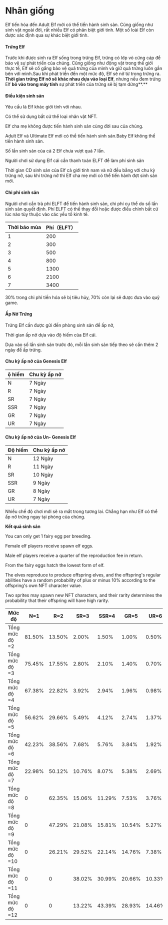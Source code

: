 # Nhân giống

Elf tiến hóa đến Adult Elf mới có thể tiến hành sinh sản. Cũng giống như sinh vật ngoài đời, rất nhiều Elf có phân biệt giới tinh. Một số loài Elf còn được xác định qua sự khác biệt giới tinh.

#### **Trứng Elf**

Trước khi được sinh ra Elf sống trong trứng Elf, trứng có lớp vỏ cứng cáp để bảo vệ sự phát triển của chúng. Cũng giống như động vật trong thế giới thực tế, Elf sẽ cố gắng bảo vệ quả trứng của mình và giữ quả trứng luôn gần bên với mình.Sau khi phát triển đến một mức độ, Elf sẽ nở từ trong trứng ra. **Thời gian trứng Elf nở sẽ khác nhau dựa vào loại Elf**, nhưng nếu đem trứng Elf **bỏ vào trong máy tính** sự phát triển của trứng sẽ bị tạm dừng**.**

#### **Điều kiện sinh sản**

Yêu cầu là Elf khác giới tính với nhau.

Có thể sử dụng bất cứ thể loại nhân vật NFT.

Elf cha mẹ không được tiến hành sinh sản cùng đời sau của chúng.

Adult Elf và Ultimate Elf mới có thể tiến hành sinh sản.Baby Elf không thể tiến hành sinh sản.

Số lần sinh sản của cả 2 Elf chưa vượt quá 7 lần.

Người chơi sử dụng Elf cái cần thanh toán ELFT để làm phí sinh sản

Thời gian CD sinh sản của Elf cả giới tính nam và nữ đều bằng với chu kỳ trứng nở, sau khi trứng nở thì Elf cha mẹ mới có thể tiến hành đợt sinh sản mới.

#### **Chi phí sinh sản**

Người chơi cần trả phí ELFT để tiến hành sinh sản, chi phí cụ thể do số lần sinh sản quyết định. Phí ELFT có thể thay đổi hoặc được điều chỉnh bất cứ lúc nào tùy thuộc vào các yếu tố kinh tế.

| Thời báo mùa | Phí（ELFT） |
| ------------ | --------- |
| 1            | 200       |
| 2            | 300       |
| 3            | 500       |
| 4            | 800       |
| 5            | 1300      |
| 6            | 2100      |
| 7            | 3400      |

30% trong chi phí tiến hóa sẽ bị tiêu hủy, 70% còn lại sẽ được đưa vào quỹ game.

#### **Ấp Nở Trứng**

Trứng Elf cần được gửi đến phòng sinh sản để ấp nở,

Thời gian ấp nở dựa vào độ hiếm của Elf cái.

Dựa vào số lần sinh sản trước đó, mỗi lần sinh sản tiếp theo sẽ cần thêm 2 ngày để ấp trứng.

#### **Chu kỳ ấp nở của Genesis Elf**

| ộ hiếm | Chu kỳ ấp nở |
| ------ | ------------ |
| N      | 7 Ngày       |
| R      | 7 Ngày       |
| SR     | 7 Ngày       |
| SSR    | 7 Ngày       |
| GR     | 7 Ngày       |
| UR     | 7 Ngày       |

#### **Chu kỳ ấp nở của Un- Genesis Elf**

| Độ hiếm | Chu kỳ ấp nở |
| ------- | ------------ |
| N       | 12 Ngày      |
| R       | 11 Ngày      |
| SR      | 10 Ngày      |
| SSR     | 9 Ngày       |
| GR      | 8 Ngày       |
| UR      | 7 Ngày       |

Nhiều chế độ chơi mới sẽ ra mắt trong tương lai. Chẳng hạn như Elf có thể ấp nở trứng ngay tại phòng của chúng.

**Kết quả sinh sản**

You can only get 1 fairy egg per breeding.

Female elf players receive spawn elf eggs.

Male elf players receive a quarter of the reproduction fee in return.

From the fairy eggs hatch the lowest form of elf.

The elves reproduce to produce offspring elves, and the offspring's regular abilities have a random probability of plus or minus 10% according to the offspring's own NFT character value.

Two sprites may spawn new NFT characters, and their rarity determines the probability that their offspring will have high rarity.

| Mức độ          | N=1    | R=2    | SR=3   | SSR=4  | GR=5   | UR=6   |
| --------------- | ------ | ------ | ------ | ------ | ------ | ------ |
| Tổng mức độ =2  | 81.50% | 13.50% | 2.00%  | 1.50%  | 1.00%  | 0.50%  |
| Tổng mức độ =3  | 75.45% | 17.55% | 2.80%  | 2.10%  | 1.40%  | 0.70%  |
| Tổng mức độ =4  | 67.38% | 22.82% | 3.92%  | 2.94%  | 1.96%  | 0.98%  |
| Tổng mức độ =5  | 56.62% | 29.66% | 5.49%  | 4.12%  | 2.74%  | 1.37%  |
| Tổng mức độ =6  | 42.23% | 38.56% | 7.68%  | 5.76%  | 3.84%  | 1.92%  |
| Tổng mức độ =7  | 22.98% | 50.12% | 10.76% | 8.07%  | 5.38%  | 2.69%  |
| Tổng mức độ =8  | 0      | 62.35% | 15.06% | 11.29% | 7.53%  | 3.76%  |
| Tổng mức độ =9  | 0      | 47.29% | 21.08% | 15.81% | 10.54% | 5.27%  |
| Tổng mức độ =10 | 0      | 26.21% | 29.52% | 22.14% | 14.76% | 7.38%  |
| Tổng mức độ =11 | 0      | 0      | 38.02% | 30.99% | 20.66% | 10.33% |
| Tổng mức độ =12 | 0      | 0      | 13.22% | 43.39% | 28.93% | 14.46% |
